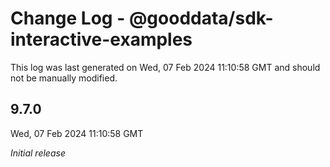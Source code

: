 # Change Log - @gooddata/sdk-interactive-examples

This log was last generated on Wed, 07 Feb 2024 11:10:58 GMT and should not be manually modified.

## 9.7.0
Wed, 07 Feb 2024 11:10:58 GMT

_Initial release_

